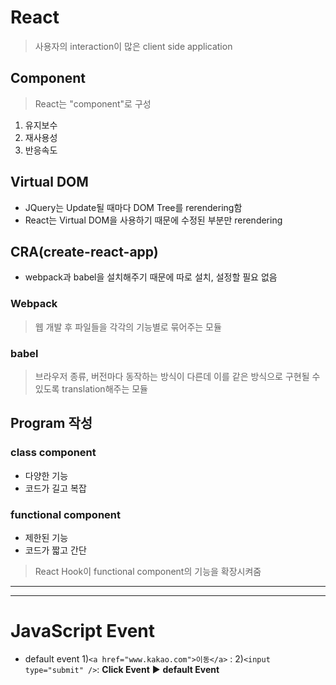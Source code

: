 # React
> 사용자의 interaction이 많은 client side application

## Component
> React는 "component"로 구성

1) 유지보수
2) 재사용성
3) 반응속도

## Virtual DOM
- JQuery는 Update될 때마다 DOM Tree를 rerendering함
- React는 Virtual DOM을 사용하기 때문에 수정된 부분만 rerendering

## CRA(create-react-app)
- webpack과 babel을 설치해주기 때문에 따로 설치, 설정할 필요 없음

### Webpack
> 웹 개발 후 파일들을 각각의 기능별로 묶어주는 모듈

### babel
> 브라우저 종류, 버전마다 동작하는 방식이 다른데 이를 같은 방식으로 구현될 수 있도록 translation해주는 모듈


## Program 작성
### class component
- 다양한 기능
- 코드가 길고 복잡

### functional component
- 제한된 기능
- 코드가 짧고 간단
> React Hook이 functional component의 기능을 확장시켜줌

---
---

# JavaScript Event
- default event
1)```<a href="www.kakao.com">이동</a>``` : 
2)```<input type="submit" />```: <strong>Click Event</strong> ▶ <strong>default Event</strong> 